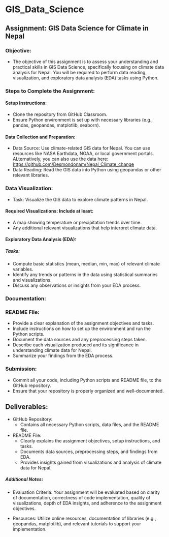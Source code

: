 # GIS_Data_Science
## Assignment: GIS Data Science for Climate in Nepal
### Objective:
- The objective of this assignment is to assess your understanding and practical skills in GIS Data Science, specifically focusing on climate data analysis for Nepal. You will be required to perform data reading, visualization, and exploratory data analysis (EDA) tasks using Python.

### Steps to Complete the Assignment:
#### Setup Instructions:

- Clone the repository from GitHub Classroom.
- Ensure Python environment is set up with necessary libraries (e.g., pandas, geopandas, matplotlib, seaborn).
#### Data Collection and Preparation:

- Data Source: Use climate-related GIS data for Nepal. You can use resources like NASA Earthdata, NOAA, or local government portals. ALternatively, you can also use the data here: https://github.com/Desmondonam/Nepal_Climate_change
- Data Reading: Read the GIS data into Python using geopandas or other relevant libraries.
### Data Visualization:

- Task: Visualize the GIS data to explore climate patterns in Nepal.
#### Required Visualizations: Include at least:
- A map showing temperature or precipitation trends over time.
- Any additional relevant visualizations that help interpret climate data.
#### Exploratory Data Analysis (EDA):

##### Tasks:
- Compute basic statistics (mean, median, min, max) of relevant climate variables.
- Identify any trends or patterns in the data using statistical summaries and visualizations.
- Discuss any observations or insights from your EDA process.
### Documentation:

### README File:
- Provide a clear explanation of the assignment objectives and tasks.
- Include instructions on how to set up the environment and run the Python scripts.
- Document the data sources and any preprocessing steps taken.
- Describe each visualization produced and its significance in understanding climate data for Nepal.
- Summarize your findings from the EDA process.
### Submission:

- Commit all your code, including Python scripts and README file, to the GitHub repository.
- Ensure that your repository is properly organized and well-documented.
## Deliverables:
- GitHub Repository:
    - Contains all necessary Python scripts, data files, and the README file.
- README File:
    - Clearly explains the assignment objectives, setup instructions, and tasks.
    - Documents data sources, preprocessing steps, and findings from EDA.
    - Provides insights gained from visualizations and analysis of climate data for Nepal.
##### Additional Notes:
- Evaluation Criteria: Your assignment will be evaluated based on clarity of documentation, correctness of code implementation, quality of visualizations, depth of EDA insights, and adherence to the assignment objectives.

- Resources: Utilize online resources, documentation of libraries (e.g., geopandas, matplotlib), and relevant tutorials to support your implementation.